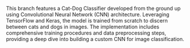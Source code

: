 This branch features a Cat-Dog Classifier developed from the ground up using Convolutional Neural Network (CNN) architecture. Leveraging TensorFlow and Keras, the model is trained from scratch to discern between cats and dogs in images. The implementation includes comprehensive training procedures and data preprocessing steps, providing a deep dive into building a custom CNN for image classification.

